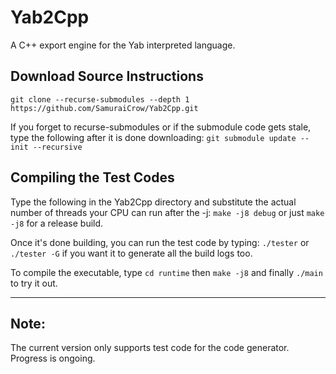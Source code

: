 # Yab2Cpp

A C++ export engine for the Yab interpreted language.

## Download Source Instructions

`git clone --recurse-submodules --depth 1 https://github.com/SamuraiCrow/Yab2Cpp.git`

If you forget to recurse-submodules or if the submodule code gets stale, type the following after it is done downloading:
`git submodule update --init --recursive`

## Compiling the Test Codes

Type the following in the Yab2Cpp directory and substitute the actual number of threads your CPU can run after the -j:
`make -j8 debug` or just `make -j8` for a release build.

Once it's done building, you can run the test code by typing:
`./tester` or `./tester -G` if you want it to generate all the build logs too.

To compile the executable, type `cd runtime` then `make -j8` and finally `./main` to try it out.

---

## Note:

The current version only supports test code for the code generator.  Progress is ongoing.
